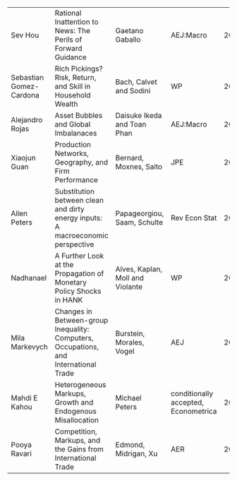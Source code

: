 <table>
  <tr>
   <td>Sev Hou
   </td>
   <td>Rational Inattention to News: The Perils of Forward Guidance
   </td>
   <td>Gaetano Gaballo
   </td>
   <td>AEJ:Macro
   </td>
   <td><p style="text-align: right">
2016</p>

   </td>
   <td><a href="https://pubs.aeaweb.org/doi/pdf/10.1257/mac.20130337">https://pubs.aeaweb.org/doi/pdf/10.1257/mac.20130337</a>
   </td>
  </tr>
  <tr>
   <td>Sebastian Gomez-Cardona
   </td>
   <td>Rich Pickings? Risk, Return, and Skill in Household Wealth
   </td>
   <td>Bach, Calvet and Sodini
   </td>
   <td>WP
   </td>
   <td><p style="text-align: right">
2019</p>

   </td>
   <td><a href="https://drive.google.com/file/d/1dacqDdeuOpG0aijawXL65ard96nIEEfn/view">https://drive.google.com/file/d/1dacqDdeuOpG0aijawXL65ard96nIEEfn/view</a>
   </td>
  </tr>
  <tr>
   <td>Alejandro Rojas
   </td>
   <td>Asset Bubbles and Global Imbalanaces
   </td>
   <td>Daisuke Ikeda and Toan Phan
   </td>
   <td>AEJ:Macro
   </td>
   <td><p style="text-align: right">
2019</p>

   </td>
   <td><a href="https://www.aeaweb.org/articles?id=10.1257/mac.20140286&&from=f">https://www.aeaweb.org/articles?id=10.1257/mac.20140286&&from=f</a>
   </td>
  </tr>
  <tr>
   <td>Xiaojun Guan
   </td>
   <td>Production Networks, Geography, and Firm Performance
   </td>
   <td>Bernard, Moxnes, Saito
   </td>
   <td>JPE
   </td>
   <td><p style="text-align: right">
2019</p>

   </td>
   <td><a href="http://www.journals.uchicago.edu/doi/pdfplus/10.1086/700764">http://www.journals.uchicago.edu/doi/pdfplus/10.1086/700764</a>
   </td>
  </tr>
  <tr>
   <td>Allen Peters
   </td>
   <td>Substitution between clean and dirty energy inputs: A macroeconomic perspective
   </td>
   <td>Papageorgiou, Saam, Schulte
   </td>
   <td>Rev Econ Stat
   </td>
   <td><p style="text-align: right">
2017</p>

   </td>
   <td><a href="https://doi.org/10.1162/REST_a_00592">https://doi.org/10.1162/REST_a_00592</a>
   </td>
  </tr>
  <tr>
   <td>Nadhanael
   </td>
   <td>A Further Look at the Propagation of Monetary Policy Shocks in HANK
   </td>
   <td>Alves, Kaplan, Moll and Violante
   </td>
   <td>WP
   </td>
   <td><p style="text-align: right">
2019</p>

   </td>
   <td><a href="https://static1.squarespace.com/static/5d69437d65a29d0001ae6520/t/5dcc62ef8b482b6767065219/1573675760848/alves_kaplan_moll_violante_wp_jul2019.pdf">https://static1.squarespace.com/static/5d69437d65a29d0001ae6520/t/5dcc62ef8b482b6767065219/1573675760848/alves_kaplan_moll_violante_wp_jul2019.pdf</a>
   </td>
  </tr>
  <tr>
   <td>Mila Markevych
   </td>
   <td>Changes in Between-group Inequality: Computers, Occupations, and International Trade
   </td>
   <td>Burstein, Morales, Vogel
   </td>
   <td>AEJ
   </td>
   <td><p style="text-align: right">
2018</p>

   </td>
   <td><a href="http://www.econ.ucla.edu/jvogel/BMV.pdf">http://www.econ.ucla.edu/jvogel/BMV.pdf</a>
   </td>
  </tr>
  <tr>
   <td>Mahdi E Kahou
   </td>
   <td>Heterogeneous Markups, Growth and Endogenous Misallocation
   </td>
   <td>Michael Peters
   </td>
   <td>conditionally accepted, Econometrica
   </td>
   <td><p style="text-align: right">
2019</p>

   </td>
   <td><a href="https://mipeters.weebly.com/uploads/1/4/6/5/14651240/markups_misallocation.pdf">https://mipeters.weebly.com/uploads/1/4/6/5/14651240/markups_misallocation.pdf</a>
   </td>
  </tr>
   <tr>
   <td>Pooya Ravari
   </td>
   <td>Competition, Markups, and the Gains from International Trade
   </td>
   <td>Edmond, Midrigan, Xu
   </td>
   <td>AER
   </td>
   <td><p style="text-align: right">
2015</p>

   </td>
   <td><a href="https://www.aeaweb.org/articles?id=10.1257/aer.20120549">https://www.aeaweb.org/articles?id=10.1257/aer.20120549</a>
   </td>
  </tr>
</table>
